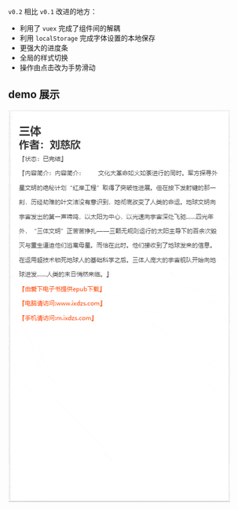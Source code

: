 `v0.2` 相比 `v0.1` 改进的地方：

- 利用了 `vuex` 完成了组件间的解耦
- 利用 `localStorage` 完成字体设置的本地保存
- 更强大的进度条
- 全局的样式切换
- 操作由点击改为手势滑动

## demo 展示

![](./demo.gif)